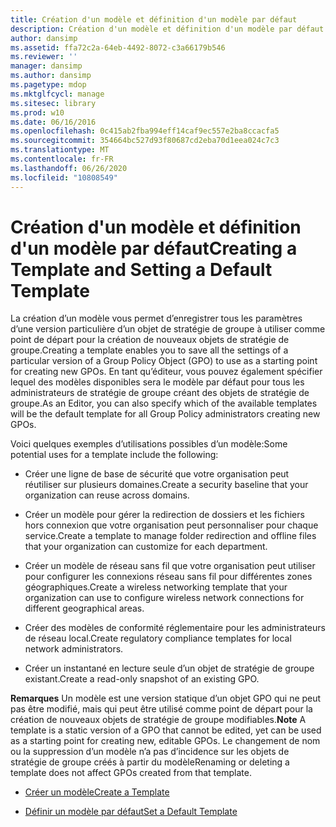 ```yaml
---
title: Création d'un modèle et définition d'un modèle par défaut
description: Création d'un modèle et définition d'un modèle par défaut
author: dansimp
ms.assetid: ffa72c2a-64eb-4492-8072-c3a66179b546
ms.reviewer: ''
manager: dansimp
ms.author: dansimp
ms.pagetype: mdop
ms.mktglfcycl: manage
ms.sitesec: library
ms.prod: w10
ms.date: 06/16/2016
ms.openlocfilehash: 0c415ab2fba994eff14caf9ec557e2ba8ccacfa5
ms.sourcegitcommit: 354664bc527d93f80687cd2eba70d1eea024c7c3
ms.translationtype: MT
ms.contentlocale: fr-FR
ms.lasthandoff: 06/26/2020
ms.locfileid: "10808549"
---
```

# <span data-ttu-id="d24e9-103">Création d'un modèle et définition d'un modèle par défaut</span><span class="sxs-lookup"><span data-stu-id="d24e9-103">Creating a Template and Setting a Default Template</span></span>


<span data-ttu-id="d24e9-104">La création d’un modèle vous permet d’enregistrer tous les paramètres d’une version particulière d’un objet de stratégie de groupe à utiliser comme point de départ pour la création de nouveaux objets de stratégie de groupe.</span><span class="sxs-lookup"><span data-stu-id="d24e9-104">Creating a template enables you to save all the settings of a particular version of a Group Policy Object (GPO) to use as a starting point for creating new GPOs.</span></span> <span data-ttu-id="d24e9-105">En tant qu’éditeur, vous pouvez également spécifier lequel des modèles disponibles sera le modèle par défaut pour tous les administrateurs de stratégie de groupe créant des objets de stratégie de groupe.</span><span class="sxs-lookup"><span data-stu-id="d24e9-105">As an Editor, you can also specify which of the available templates will be the default template for all Group Policy administrators creating new GPOs.</span></span>

<span data-ttu-id="d24e9-106">Voici quelques exemples d’utilisations possibles d’un modèle:</span><span class="sxs-lookup"><span data-stu-id="d24e9-106">Some potential uses for a template include the following:</span></span>

-   <span data-ttu-id="d24e9-107">Créer une ligne de base de sécurité que votre organisation peut réutiliser sur plusieurs domaines.</span><span class="sxs-lookup"><span data-stu-id="d24e9-107">Create a security baseline that your organization can reuse across domains.</span></span>

-   <span data-ttu-id="d24e9-108">Créer un modèle pour gérer la redirection de dossiers et les fichiers hors connexion que votre organisation peut personnaliser pour chaque service.</span><span class="sxs-lookup"><span data-stu-id="d24e9-108">Create a template to manage folder redirection and offline files that your organization can customize for each department.</span></span>

-   <span data-ttu-id="d24e9-109">Créer un modèle de réseau sans fil que votre organisation peut utiliser pour configurer les connexions réseau sans fil pour différentes zones géographiques.</span><span class="sxs-lookup"><span data-stu-id="d24e9-109">Create a wireless networking template that your organization can use to configure wireless network connections for different geographical areas.</span></span>

-   <span data-ttu-id="d24e9-110">Créer des modèles de conformité réglementaire pour les administrateurs de réseau local.</span><span class="sxs-lookup"><span data-stu-id="d24e9-110">Create regulatory compliance templates for local network administrators.</span></span>

-   <span data-ttu-id="d24e9-111">Créer un instantané en lecture seule d’un objet de stratégie de groupe existant.</span><span class="sxs-lookup"><span data-stu-id="d24e9-111">Create a read-only snapshot of an existing GPO.</span></span>

<span data-ttu-id="d24e9-112">**Remarques**  Un modèle est une version statique d’un objet GPO qui ne peut pas être modifié, mais qui peut être utilisé comme point de départ pour la création de nouveaux objets de stratégie de groupe modifiables.</span><span class="sxs-lookup"><span data-stu-id="d24e9-112">**Note** A template is a static version of a GPO that cannot be edited, yet can be used as a starting point for creating new, editable GPOs.</span></span> <span data-ttu-id="d24e9-113">Le changement de nom ou la suppression d’un modèle n’a pas d’incidence sur les objets de stratégie de groupe créés à partir du modèle</span><span class="sxs-lookup"><span data-stu-id="d24e9-113">Renaming or deleting a template does not affect GPOs created from that template.</span></span>

 

-   [<span data-ttu-id="d24e9-114">Créer un modèle</span><span class="sxs-lookup"><span data-stu-id="d24e9-114">Create a Template</span></span>](create-a-template-agpm40.md)

-   [<span data-ttu-id="d24e9-115">Définir un modèle par défaut</span><span class="sxs-lookup"><span data-stu-id="d24e9-115">Set a Default Template</span></span>](set-a-default-template-agpm40.md)

 

 





